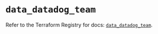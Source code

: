 # `data_datadog_team`

Refer to the Terraform Registry for docs: [`data_datadog_team`](https://registry.terraform.io/providers/datadog/datadog/3.67.0/docs/data-sources/team).
